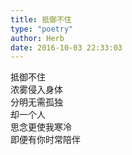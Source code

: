 ```yaml
---  
title: 抵御不住  
type: "poetry"  
author: Herb  
date: 2016-10-03 22:33:03  
---  
```

抵御不住  
浓雾侵入身体  
分明无需孤独  
却一个人  
思念更使我寒冷  
即便有你时常陪伴
